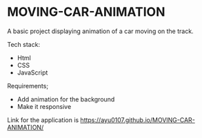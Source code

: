 # MOVING-CAR-ANIMATION
A basic project displaying animation of a car moving on the track.

Tech stack:
  - Html
  - CSS
  - JavaScript

Requirements;
  - Add animation for the background 
  - Make it responsive 

Link for the application is  https://ayu0107.github.io/MOVING-CAR-ANIMATION/
